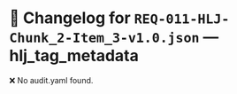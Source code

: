 # 📝 Changelog for `REQ-011-HLJ-Chunk_2-Item_3-v1.0.json` — **hlj_tag_metadata**

❌ No audit.yaml found.
